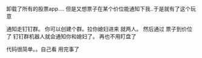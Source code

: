 卸载了所有的股票app....  但是又想票子在某个价位能通知下我..于是就有了这个玩意

通知走钉钉群。  你可以创建个群。拉你媳妇进来 就两人。  然后通过 票子到价位了 钉钉群机器人就会通知你和媳妇了。 再也不用盯盘了

代码很简单。。自己看 用完事了

